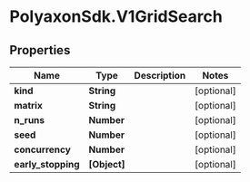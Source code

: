 # PolyaxonSdk.V1GridSearch

## Properties
Name | Type | Description | Notes
------------ | ------------- | ------------- | -------------
**kind** | **String** |  | [optional] 
**matrix** | **String** |  | [optional] 
**n_runs** | **Number** |  | [optional] 
**seed** | **Number** |  | [optional] 
**concurrency** | **Number** |  | [optional] 
**early_stopping** | **[Object]** |  | [optional] 


